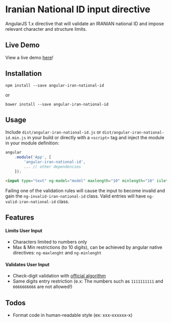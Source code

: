 # Iranian National ID input directive

AngularJS 1.x directive that will validate an IRANIAN national ID and impose relevant character and structure limits.

## Live Demo

View a live demo [here](https://rawgit.com/sszdh/angular-iran-national-id/master/example/index.html)!

## Installation

```
npm install --save angular-iran-national-id
```

or 

```
bower install --save angular-iran-national-id
```

## Usage

Include `dist/angular-iran-national-id.js` or `dist/angular-iran-national-id.min.js` in your build or directly with a `<script>` tag and inject the module in your module definition:

```js
angular  
    .module('App', [  
        'angular-iran-national-id',
        ... // other dependencies  
    ]);
```

```html
<input type="text" ng-model="model" maxlength="10" minlength="10" islet-iran-national-id />
```

Failing one of the validation rules will cause the input to become invalid and gain the `ng-invalid-iran-national-id` class. Valid entries will have `ng-valid-iran-national-id` class.

## Features

#### Limits User Input

* Characters limited to numbers only
* Max & Min restrictions (to 10 digits), can be achieved by angular native directives: `ng-maxlenght` and `ng-minlenght`

#### Validates User Input

* Check-digit validation with [official algorithm](https://fa.wikipedia.org/wiki/%DA%A9%D8%A7%D8%B1%D8%AA_%D8%B4%D9%86%D8%A7%D8%B3%D8%A7%D8%A6%DB%8C_%D9%85%D9%84%DB%8C)
* Same digits entry restriction (e.x: The numbers such as `1111111111` and `6666666666` are not allowed!)

## Todos

* Format code in human-readable style (ex: xxx-xxxxxx-x)
